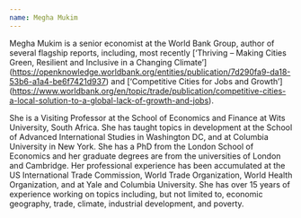 ```yaml
---
name: Megha Mukim
---
```

Megha Mukim is a senior economist at the World Bank Group, author of several flagship reports, including, most recently [‘Thriving – Making Cities Green, Resilient and Inclusive in a Changing Climate’] (https://openknowledge.worldbank.org/entities/publication/7d290fa9-da18-53b6-a1a4-be6f7421d937) and [‘Competitive Cities for Jobs and Growth’] (https://www.worldbank.org/en/topic/trade/publication/competitive-cities-a-local-solution-to-a-global-lack-of-growth-and-jobs).

She is a Visiting Professor at the School of Economics and Finance at Wits University, South Africa. She has taught topics in development at the School of Advanced International Studies in Washington DC, and at Columbia University in New York. She has a PhD from the London School of Economics and her graduate degrees are from the universities of London and Cambridge. Her professional experience has been accumulated at the US International Trade Commission, World Trade Organization, World Health Organization, and at Yale and Columbia University. She has over 15 years of experience working on topics including, but not limited to, economic geography, trade, climate, industrial development, and poverty.


